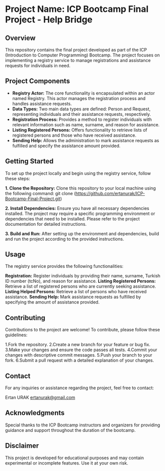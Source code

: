 # Project Name: ICP Bootcamp Final Project - Help Bridge

## Overview

This repository contains the final project developed as part of the ICP (Introduction to Computer Programming) Bootcamp. The project focuses on implementing a registry service to manage registrations and assistance requests for individuals in need.

## Project Components

- **Registry Actor:** The core functionality is encapsulated within an actor named Registry. This actor manages the registration process and handles assistance requests.
- **Data Types:** Two main data types are defined: Person and Request, representing individuals and their assistance requests, respectively.
- **Registration Process:** Provides a method to register individuals with relevant information such as name, surname, and reason for assistance.
- **Listing Registered Persons:** Offers functionality to retrieve lists of registered persons and those who have received assistance.
- **Sending Help:** Allows the administration to mark assistance requests as fulfilled and specify the assistance amount provided.

## Getting Started

To set up the project locally and begin using the registry service, follow these steps:

**1. Clone the Repository:** Clone this repository to your local machine using the following command:
  git clone (https://github.com/ertanurak/ICP-Bootcamp-Final-Project.git)
  
**2. Install Dependencies:** Ensure you have all necessary dependencies installed. The project may require a specific programming environment or dependencies that need to be installed. Please refer to the project documentation for detailed instructions.

**3. Build and Run:** After setting up the environment and dependencies, build and run the project according to the provided instructions.

## Usage

The registry service provides the following functionalities:

**Registration:** Register individuals by providing their name, surname, Turkish ID number (tcNo), and reason for assistance.
**Listing Registered Persons:** Retrieve a list of registered persons who are currently seeking assistance.
**Listing Helped Persons:** Retrieve a list of persons who have received assistance.
**Sending Help:** Mark assistance requests as fulfilled by specifying the amount of assistance provided.

## Contributing

Contributions to the project are welcome! To contribute, please follow these guidelines:

1.Fork the repository.
2.Create a new branch for your feature or bug fix.
3.Make your changes and ensure the code passes all tests.
4.Commit your changes with descriptive commit messages.
5.Push your branch to your fork.
6.Submit a pull request with a detailed explanation of your changes.

## Contact

For any inquiries or assistance regarding the project, feel free to contact:

Ertan URAK
ertanurak@gmail.com

## Acknowledgments

Special thanks to the ICP Bootcamp instructors and organizers for providing guidance and support throughout the duration of the bootcamp.

## Disclaimer

This project is developed for educational purposes and may contain experimental or incomplete features. Use it at your own risk.
